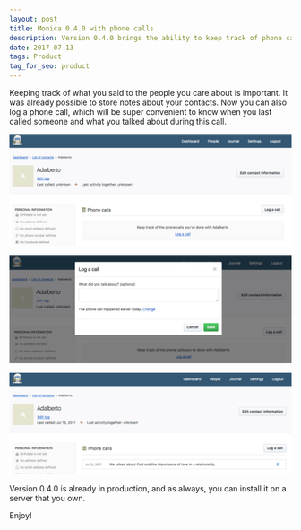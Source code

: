 ```yaml
---
layout: post
title: Monica 0.4.0 with phone calls
description: Version 0.4.0 brings the ability to keep track of phone calls.
date: 2017-07-13
tags: Product
tag_for_seo: product
---
```


Keeping track of what you said to the people you care about is important. It was
already possible to store notes about your contacts. Now you can also log a
phone call, which will be super convenient to know when you last called someone
and what you talked about during this call.

![Default blank screen](/assets/img/posts/2017-07-13-v0.4.0-blank.png)


![Contact view](/assets/img/posts/2017-07-13-v0.4.0-log.png)

![Contact list filter](/assets/img/posts/2017-07-13-v0.4.0-result.png)

Version 0.4.0 is already in production, and as always, you can install it on a
server that you own.

Enjoy!